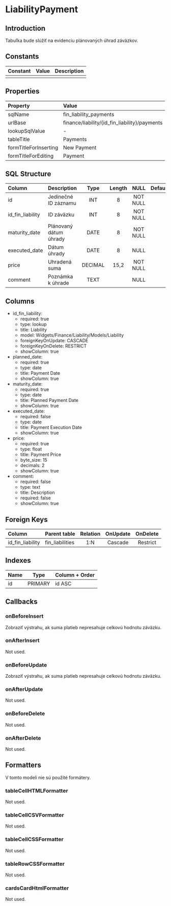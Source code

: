 # LiabilityPayment

## Introduction

Tabuľka bude slúžiť na evidenciu plánovaných úhrad záväzkov.

## Constants

| Constant | Value | Description |
| -------- | ----- | ----------- |
|          |       |             |

## Properties

| Property              | Value |
| :-------------------- | :-------------------------------------------- |
| sqlName               | fin_liability_payments                        |
| urlBase               | finance/liability/{id_fin_liability}/payments |
| lookupSqlValue        | -                                             |
| tableTitle            | Payments                                      |
| formTitleForInserting | New Payment                                   |
| formTitleForEditing   | Payment                                       |


## SQL Structure

| Column           | Description            |  Type   | Length |   NULL   | Default |
| :--------------- | :--------------------- | :-----: | :----: | :------: | :------ |
| id               | Jedinečné ID záznamu   |   INT   |   8    | NOT NULL |         |
| id_fin_liability | ID záväzku             |   INT   |   8    | NOT NULL |         |
| maturity_date    | Plánovaný dátum úhrady |  DATE   |   8    | NOT NULL |         |
| executed_date    | Dátum úhrady           |  DATE   |   8    |   NULL   |         |
| price            | Uhradená suma          | DECIMAL |  15,2  | NOT NULL |         |
| comment          | Poznámka k úhrade      |  TEXT   |        |   NULL   |         |

## Columns

* id_fin_liability:
	* required: true
	* type: lookup
	* title: Liability
	* model: Widgets/Finance/Liability/Models/Liability
	* foreignKeyOnUpdate: CASCADE
	* foreignKeyOnDelete: RESTRICT
	* showColumn: true
* planned_date:
	* required: true
	* type: date
	* title: Payment Date
	* showColumn: true
* maturity_date:
	* required: true
	* type: date
	* title: Planned Payment Date
	* showColumn: true
* executed_date:
	* required: false
	* type: date
	* title: Payment Execution Date
	* showColumn: true
* price:
	* required: true
	* type: float
	* title: Payment Price
	* byte_size: 15
	* decimals: 2
	* showColumn: true
* comment:
	* required: false
	* type: text
	* title: Description
	* required: false
	* showColumn: true

## Foreign Keys

| Column           | Parent table    | Relation | OnUpdate | OnDelete |
| :--------------- | :-------------- | :------: | :------: | :------: |
| id_fin_liability | fin_liabilities | 1:N      | Cascade  | Restrict |

## Indexes

| Name | Type    | Column + Order |
| ---- | ------- | -------------- |
| id   | PRIMARY | id ASC         |

## Callbacks

### onBeforeInsert

Zobraziť výstrahu, ak suma platieb nepresahuje celkovú hodnotu záväzku.

### onAfterInsert

Not used.

### onBeforeUpdate

Zobraziť výstrahu, ak suma platieb nepresahuje celkovú hodnotu záväzku.

### onAfterUpdate

Not used.

### onBeforeDelete

Not used.

### onAfterDelete

Not used.

## Formatters

V tomto modeli nie sú použité formátery.

### tableCellHTMLFormatter

Not used.

### tableCellCSVFormatter

Not used.

### tableCellCSSFormatter

Not used.

### tableRowCSSFormatter

Not used.

### cardsCardHtmlFormatter

Not used.
